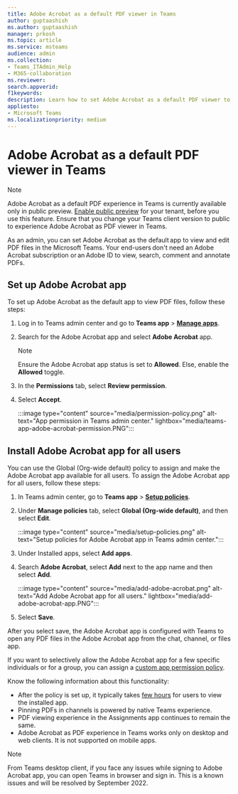 ```yaml
---
title: Adobe Acrobat as a default PDF viewer in Teams
author: guptaashish
ms.author: guptaashish
manager: prkosh
ms.topic: article
ms.service: msteams
audience: admin
ms.collection: 
- Teams_ITAdmin_Help
- M365-collaboration
ms.reviewer: 
search.appverid: 
f1keywords: 
description: Learn how to set Adobe Acrobat as a default PDF viewer to view and edit PDF files in Microsoft Teams.
appliesto: 
- Microsoft Teams
ms.localizationpriority: medium
---
```


# Adobe Acrobat as a default PDF viewer in Teams

> [!NOTE]
> Adobe Acrobat as a default PDF experience in Teams is currently available only in public preview. [Enable public preview](public-preview-doc-updates.md#enable-public-preview) for your tenant, before you use this feature. Ensure that you change your Teams client version to public to experience Adobe Acrobat as PDF viewer in Teams.

As an admin, you can set Adobe Acrobat as the default app to view and edit PDF files in the Microsoft Teams. Your end-users don't need an Adobe Acrobat subscription or an Adobe ID to view, search, comment and annotate PDFs.

## Set up Adobe Acrobat app

To set up Adobe Acrobat as the default app to view PDF files, follow these steps:

1. Log in to Teams admin center and go to **Teams app** > **[Manage apps](https://admin.teams.microsoft.com/policies/manage-apps)**.

1. Search for the Adobe Acrobat app and select **Adobe Acrobat** app.

   > [!NOTE]
   > Ensure the Adobe Acrobat app status is set to **Allowed**. Else, enable the **Allowed** toggle.

1. In the **Permissions** tab, select **Review permission**.

1. Select **Accept**.

   :::image type="content" source="media/permission-policy.png" alt-text="App permission in Teams admin center." lightbox="media/teams-app-adobe-acrobat-permission.PNG":::

## Install Adobe Acrobat app for all users

You can use the Global (Org-wide default) policy to assign and make the Adobe Acrobat app available for all users. To assign the Adobe Acrobat app for all users, follow these steps:

1. In Teams admin center, go to **Teams app** > [**Setup policies**](https://admin.teams.microsoft.com/policies/app-setup).

1. Under **Manage policies** tab, select **Global (Org-wide default)**, and then select **Edit**.

   :::image type="content" source="media/setup-policies.png" alt-text="Setup policies for Adobe Acrobat app in Teams admin center.":::

1. Under Installed apps, select **Add apps**.

1. Search **Adobe Acrobat**, select **Add** next to the app name and then select **Add**.

   :::image type="content" source="media/add-adobe-acrobat.png" alt-text="Add Adobe Acrobat app for all users." lightbox="media/add-adobe-acrobat-app.PNG":::

1. Select **Save**.

After you select save, the Adobe Acrobat app is configured with Teams to open any PDF files in the Adobe Acrobat app from the chat, channel, or files app.

If you want to selectively allow the Adobe Acrobat app for a few specific individuals or for a group, you can assign a [custom app permission policy](teams-app-permission-policies.md).

Know the following information about this functionality:

* After the policy is set up, it typically takes [few hours](teams-app-setup-policies.md) for users to view the installed app.
* Pinning PDFs in channels is powered by native Teams experience.
* PDF viewing experience in the Assignments app continues to remain the same.
* Adobe Acrobat as PDF experience in Teams works only on desktop and web clients. It is not supported on mobile apps.

> [!NOTE]
> From Teams desktop client, if you face any issues while signing to Adobe Acrobat app, you can open Teams in browser and sign in. This is a known issues and will be resolved by September 2022.
